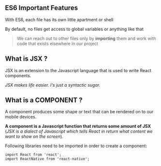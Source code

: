 ## ES6 Important Features

With ES6, each file has its own little apartment or shell

By default, no files get access to global variables or anything like that

>We can reach out to other files only by **importing** them and work with code that exists elsewhere in our project

## What is JSX ?

JSX is an extension to the Javascript language that is used to write React components.

*JSX makes life easier. I's just a syntactic sugar.*

## What is a COMPONENT ? 

A component produces some shape or text that can be rendered on to our mobile devices.

**A component is a Javascript function that returns some amount of JSX** (*JSX is a dialect of Javascript which tells React in return what content we want to show on the screen*).

Following libraries need to be imported in order to create a component:

```
import React from 'react';
import ReactNative from 'react-native';
```
